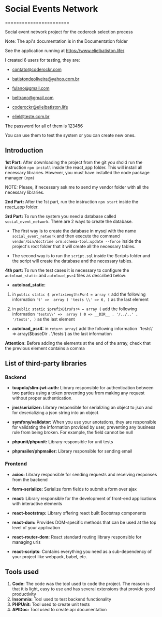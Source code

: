 # Social Events Network
=======================

Social event network project for the coderock selection process

Note: The api's documentation is in the Documentation folder

See the application running at https://www.elielbatiston.life/

I created 6 users for testing, they are:

- contato@coderockr.com

- batistondeoliveira@yahoo.com.br

- fulano@gmail.com

- beltrano@gmail.com

- coderockr@elielbatiston.life

- eliel@teste.com.br

The password for all of them is 123456

You can use them to test the system or you can create new ones.

Introduction
------------

**1st Part:** After downloading the project from the git you shold run the instruction `npm install` inside the react_app folder.
This will install all necessary libraries. However, you must have installed the node package manager `(npm)`

NOTE: Please, if necessary ask me to send my vendor folder with all the necessary libraries.

**2nd Part:** After the 1st part, run the instruction `npm start` inside the react_app folder.

**3rd Part:** To run the system you need a database called `social_event_network`. There are 2 ways to create the database.

- The first way is to create the database in mysql with the name `social_event_network` and then execute the command `vendor/bin/doctrine orm:schema-tool:update --force` inside the project's root folder that it will create all the necessary tables.

- The second way is to run the `script.sql` inside the Scripts folder and the script will create the database and the necessary tables.

**4th part:** To run the test cases it is necessary to configure the `autoload_static` and `autoload_psr4` files as described below:

- **autoload_static:** 
1. in `public static $ prefixLengthsPsr4 = array (` add the following information 
        `'t' => 
        array (
            'tests \\' => 6,
        )` as the last element
        
2. in `public static $prefixDirsPsr4 = array (` add the following information 
        `'tests\\' => 
        array (
            0 => __DIR__ . '/../..' . '/tests',
        )` as the last element

- **autoload_psr4:** in `return array(` add the following information 
        `'tests\\' => array($baseDir . '/tests') as the last information

**Attention:** Before adding the elements at the end of the array, check that the previous element contains a comma

List of third-party libraries
-----------------------------

### Backend

- **tuupola/slim-jwt-auth:** Library responsible for authentication between two parties using a token preventing you from making any request without proper authentication.

- **jms/serializer:** Library responsible for serializing an object to json and for deserializing a json string into an object.

- **symfony/validator:** When you use your anotations, they are responsible for validating the information provided by user, preventing any business rule from being broken. For example, the field cannot be null

- **phpunit/phpunit:** Library responsible for unit tests

- **phpmailer/phpmailer:** Library responsible for sending email

### Frontend

- **axios:** Library responsible for sending requests and receiving responses from the backend

- **form-serialize:** Serialize form fields to submit a form over ajax

- **react:** Library responsible for the development of front-end applications with interactive elements

- **react-bootstrap:** Library offering react built Bootstrap components

- **react-dom:** Provides DOM-specific methods that can be used at the top level of your application

- **react-router-dom:** React standard routing library responsible for managing urls

- **react-scripts:** Contains everything you need as a sub-dependency of your project like webpack, babel, etc.

Tools used
----------

1. __Code:__ The code was the tool used to code the project. The reason is that it is light, easy to use and has several extensions that provide good productivity
2. __Insomnia:__ Tool used to test backend functionality
3. __PHPUnit:__ Tool used to create unit tests
4. __APIDoc:__ Tool used to create api documentation